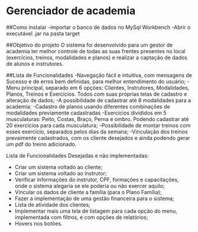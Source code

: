 # Gerenciador de academia

##Como instalar
-importar o banco de dados no MySql Workbench
-Abrir o executável .jar na pasta target

##Objetivo do projeto
O sistema foi desenvolvido para um gestor de academia ter melhor controle de todas as suas frentes presentes no local (exercícios, treinos, modalidades e planos) e realizar a captação de dados de alunos e instrutores.
 
##Lista de Funcionalidades
-Navegação fácil e intuitiva, com mensagens de Sucesso e de erros bem definidas, para melhor entendimento do usuário;
-Menu principal, separado em 6 opções: Clientes, Instrutores, Modalidades, Planos, Treinos e Exercícios. Todos com suas próprias telas de cadastro e alteração de dados;
-A possibilidade de cadastrar até 8 modalidades para a academia;
-Cadastro de planos usando diferentes combinações de modalidades previamente cadastradas 
-Exercícios divididos em 5 musculaturas: Peito, Costas, Braço, Perna e ombro. Podendo cadastrar até 20 exercícios para cada musculatura;
-Possibilidade de montar treinos com esses exercício, separados pelos dias da semana;
-Vinculação dos treinos prevaimente cadastrados, com os cliente desejados e ainda podendo gerar um pdf do treino adicionado.



Lista de Funcionalidades Desejadas e não implementadas:
* Criar um sistema voltado ao cliente;
* Criar um sistema voltado ao instrutor;
* Verificar informações do instrutor, CPF, formações e capacitações, onde o sistema alegaria se ele poderia ou não exercer aquilo;
* Vincular os dados de cliente a família (para o Plano Família);
* Fazer a implementação de uma gestão financeira para o sistema;
* Lista de atividade dos clientes;
* Implementar mais uma tela de listagem para cada opção do menu, implementada com filtros, e com opções de relatórios;
* Hovers nos botões.
